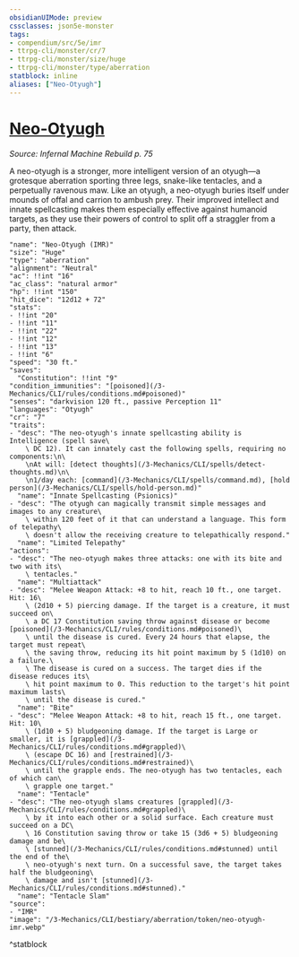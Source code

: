 ```yaml
---
obsidianUIMode: preview
cssclasses: json5e-monster
tags:
- compendium/src/5e/imr
- ttrpg-cli/monster/cr/7
- ttrpg-cli/monster/size/huge
- ttrpg-cli/monster/type/aberration
statblock: inline
aliases: ["Neo-Otyugh"]
---
```

# [Neo-Otyugh](3-Mechanics\CLI\bestiary\aberration/neo-otyugh-imr.md)
*Source: Infernal Machine Rebuild p. 75*  

A neo-otyugh is a stronger, more intelligent version of an otyugh—a grotesque aberration sporting three legs, snake-like tentacles, and a perpetually ravenous maw. Like an otyugh, a neo-otyugh buries itself under mounds of offal and carrion to ambush prey. Their improved intellect and innate spellcasting makes them especially effective against humanoid targets, as they use their powers of control to split off a straggler from a party, then attack.

```statblock
"name": "Neo-Otyugh (IMR)"
"size": "Huge"
"type": "aberration"
"alignment": "Neutral"
"ac": !!int "16"
"ac_class": "natural armor"
"hp": !!int "150"
"hit_dice": "12d12 + 72"
"stats":
- !!int "20"
- !!int "11"
- !!int "22"
- !!int "12"
- !!int "13"
- !!int "6"
"speed": "30 ft."
"saves":
  "Constitution": !!int "9"
"condition_immunities": "[poisoned](/3-Mechanics/CLI/rules/conditions.md#poisoned)"
"senses": "darkvision 120 ft., passive Perception 11"
"languages": "Otyugh"
"cr": "7"
"traits":
- "desc": "The neo-otyugh's innate spellcasting ability is Intelligence (spell save\
    \ DC 12). It can innately cast the following spells, requiring no components:\n\
    \nAt will: [detect thoughts](/3-Mechanics/CLI/spells/detect-thoughts.md)\n\
    \n1/day each: [command](/3-Mechanics/CLI/spells/command.md), [hold person](/3-Mechanics/CLI/spells/hold-person.md)"
  "name": "Innate Spellcasting (Psionics)"
- "desc": "The otyugh can magically transmit simple messages and images to any creature\
    \ within 120 feet of it that can understand a language. This form of telepathy\
    \ doesn't allow the receiving creature to telepathically respond."
  "name": "Limited Telepathy"
"actions":
- "desc": "The neo-otyugh makes three attacks: one with its bite and two with its\
    \ tentacles."
  "name": "Multiattack"
- "desc": "Melee Weapon Attack: +8 to hit, reach 10 ft., one target. Hit: 16\
    \ (2d10 + 5) piercing damage. If the target is a creature, it must succeed on\
    \ a DC 17 Constitution saving throw against disease or become [poisoned](/3-Mechanics/CLI/rules/conditions.md#poisoned)\
    \ until the disease is cured. Every 24 hours that elapse, the target must repeat\
    \ the saving throw, reducing its hit point maximum by 5 (1d10) on a failure.\
    \ The disease is cured on a success. The target dies if the disease reduces its\
    \ hit point maximum to 0. This reduction to the target's hit point maximum lasts\
    \ until the disease is cured."
  "name": "Bite"
- "desc": "Melee Weapon Attack: +8 to hit, reach 15 ft., one target. Hit: 10\
    \ (1d10 + 5) bludgeoning damage. If the target is Large or smaller, it is [grappled](/3-Mechanics/CLI/rules/conditions.md#grappled)\
    \ (escape DC 16) and [restrained](/3-Mechanics/CLI/rules/conditions.md#restrained)\
    \ until the grapple ends. The neo-otyugh has two tentacles, each of which can\
    \ grapple one target."
  "name": "Tentacle"
- "desc": "The neo-otyugh slams creatures [grappled](/3-Mechanics/CLI/rules/conditions.md#grappled)\
    \ by it into each other or a solid surface. Each creature must succeed on a DC\
    \ 16 Constitution saving throw or take 15 (3d6 + 5) bludgeoning damage and be\
    \ [stunned](/3-Mechanics/CLI/rules/conditions.md#stunned) until the end of the\
    \ neo-otyugh's next turn. On a successful save, the target takes half the bludgeoning\
    \ damage and isn't [stunned](/3-Mechanics/CLI/rules/conditions.md#stunned)."
  "name": "Tentacle Slam"
"source":
- "IMR"
"image": "/3-Mechanics/CLI/bestiary/aberration/token/neo-otyugh-imr.webp"
```
^statblock
